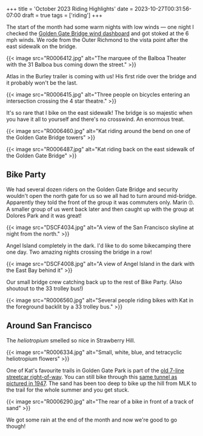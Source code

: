 +++
title = 'October 2023 Riding Highlights'
date = 2023-10-27T00:31:56-07:00
draft = true
tags = ['riding']
+++

The start of the month had some warm nights with low winds — one night I checked the [Golden Gate Bridge wind dashboard](https://dashboard.hobolink.com/public/GGBWestSidewalk#/) and got stoked at the 6 mph winds. We rode from the Outer Richmond to the vista point after the east sidewalk on the bridge.

{{< image src="R0006412.jpg" alt="The marquee of the Balboa Theater with the 31 Balboa bus coming down the street." >}}

Atlas in the Burley trailer is coming with us! His first ride over the bridge and it probably won't be the last.

{{< image src="R0006415.jpg" alt="Three people on bicycles entering an intersection crossing the 4 star theatre." >}}

It's so rare that I bike on the east sidewalk! The bridge is so majestic when you have it all to yourself and there's no crosswind. An enormous treat.

{{< image src="R0006460.jpg" alt="Kat riding around the bend on one of the Golden Gate Bridge towers" >}}

{{< image src="R0006487.jpg" alt="Kat riding back on the east sidewalk of the Golden Gate Bridge" >}}

## Bike Party

We had several dozen riders on the Golden Gate Bridge and security wouldn't open the north gate for us so we all had to turn around mid-bridge. Apparently they told the front of the group it was commuters only. Marin 🙄. A smaller group of us went back later and then caught up with the group at Dolores Park and it was great!

{{< image src="DSCF4034.jpg" alt="A view of the San Francisco skyline at night from the north." >}}

Angel Island completely in the dark. I'd like to do some bikecamping there one day. Two amazing nights crossing the bridge in a row!

{{< image src="DSCF4008.jpg" alt="A view of Angel Island in the dark with the East Bay behind it" >}}

Our small bridge crew catching back up to the rest of Bike Party. (Also shoutout to the 33 trolley bus!)

{{< image src="R0006560.jpg" alt="Several people riding bikes with Kat in the foreground backlit by a 33 trolley bus." >}}

## Around San Francisco

The _heliotropium_ smelled so nice in Strawberry Hill.

{{< image src="R0006334.jpg" alt="Small, white, blue, and tetracyclic heliotropium flowers" >}}

One of Kat's favourite trails in Golden Gate Park is part of the [old 7-line streetcar right-of-way](http://opensfhistory.org/Display/wnp14.13402.jpg). You can still bike through this [same tunnel as pictured in 1947](http://opensfhistory.org/Display/wnp14.13321.jpg). The sand has been too deep to bike up the hill from MLK to the trail for the whole summer and you get stuck.

{{< image src="R0006290.jpg" alt="The rear of a bike in front of a track of sand" >}}

We got some rain at the end of the month and now we're good to go though!
